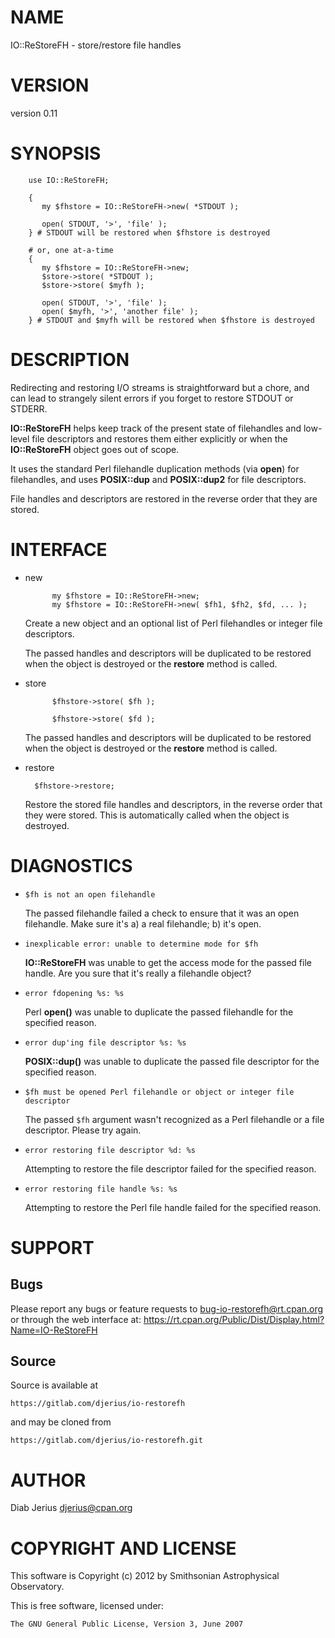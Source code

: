# NAME

IO::ReStoreFH - store/restore file handles

# VERSION

version 0.11

# SYNOPSIS

        use IO::ReStoreFH;

        {
           my $fhstore = IO::ReStoreFH->new( *STDOUT );

           open( STDOUT, '>', 'file' );
        } # STDOUT will be restored when $fhstore is destroyed

        # or, one at-a-time
        {
           my $fhstore = IO::ReStoreFH->new;
           $store->store( *STDOUT );
           $store->store( $myfh );

           open( STDOUT, '>', 'file' );
           open( $myfh, '>', 'another file' );
        } # STDOUT and $myfh will be restored when $fhstore is destroyed

# DESCRIPTION

Redirecting and restoring I/O streams is straightforward but a chore,
and can lead to strangely silent errors if you forget to restore
STDOUT or STDERR.

**IO::ReStoreFH** helps keep track of the present state of filehandles and
low-level file descriptors and restores them either explicitly or when
the **IO::ReStoreFH** object goes out of scope.

It uses the standard Perl filehandle duplication methods (via **open**)
for filehandles, and uses **POSIX::dup** and **POSIX::dup2** for file
descriptors.

File handles and descriptors are restored in the reverse order that
they are stored.

# INTERFACE

- new

            my $fhstore = IO::ReStoreFH->new;
            my $fhstore = IO::ReStoreFH->new( $fh1, $fh2, $fd, ... );

    Create a new object and an optional list of Perl filehandles or
    integer file descriptors.

    The passed handles and descriptors will be duplicated to be restored
    when the object is destroyed or the **restore** method is called.

- store

            $fhstore->store( $fh );

            $fhstore->store( $fd );

    The passed handles and descriptors will be duplicated to be restored
    when the object is destroyed or the **restore** method is called.

- restore

        $fhstore->restore;

    Restore the stored file handles and descriptors, in the reverse order
    that they were stored.  This is automatically called when the object
    is destroyed.

# DIAGNOSTICS

- `$fh is not an open filehandle`

    The passed filehandle failed a check to ensure that it was an open
    filehandle.  Make sure it's a) a real filehandle; b) it's open.

- `inexplicable error: unable to determine mode for $fh`

    **IO::ReStoreFH** was unable to get the access mode for the passed file
    handle.  Are you sure that it's really a filehandle object?

- `error fdopening %s: %s`

    Perl **open()** was unable to duplicate the passed filehandle for the
    specified reason.

- `error dup'ing file descriptor %s: %s`

    **POSIX::dup()** was unable to duplicate the passed file descriptor for the
    specified reason.

- `$fh must be opened Perl filehandle or object or integer file descriptor`

    The passed `$fh` argument wasn't recognized as a Perl filehandle or a
    file descriptor.  Please try again.

- `error restoring file descriptor %d: %s`

    Attempting to restore the file descriptor failed for the specified reason.

- `error restoring file handle %s: %s`

    Attempting to restore the Perl file handle failed for the specified reason.

# SUPPORT

## Bugs

Please report any bugs or feature requests to bug-io-restorefh@rt.cpan.org  or through the web interface at: https://rt.cpan.org/Public/Dist/Display.html?Name=IO-ReStoreFH

## Source

Source is available at

    https://gitlab.com/djerius/io-restorefh

and may be cloned from

    https://gitlab.com/djerius/io-restorefh.git

# AUTHOR

Diab Jerius <djerius@cpan.org>

# COPYRIGHT AND LICENSE

This software is Copyright (c) 2012 by Smithsonian Astrophysical Observatory.

This is free software, licensed under:

    The GNU General Public License, Version 3, June 2007
